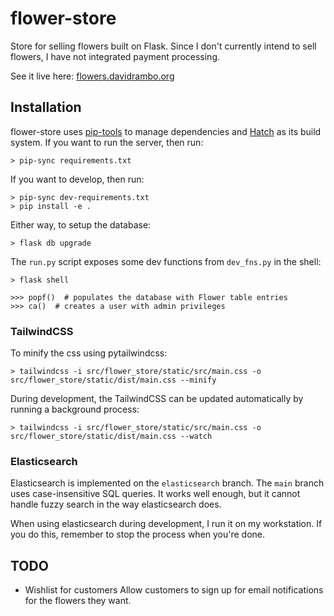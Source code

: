 # flower-store

Store for selling flowers built on Flask.
Since I don't currently intend to sell flowers, I have not integrated payment processing.

See it live here: [flowers.davidrambo.org](https://flowers.davidrambo.org)

## Installation

flower-store uses [pip-tools](pypi.org/project/pip-tools) to manage dependencies and [Hatch](hatch.pypa.io) as its build system.
If you want to run the server, then run:

```
> pip-sync requirements.txt
```

If you want to develop, then run:

```
> pip-sync dev-requirements.txt
> pip install -e .
```

Either way, to setup the database:

```
> flask db upgrade
```

The `run.py` script exposes some dev functions from `dev_fns.py` in the shell:

```
> flask shell

>>> popf()  # populates the database with Flower table entries
>>> ca()  # creates a user with admin privileges
```

### TailwindCSS

To minify the css using pytailwindcss:

```
> tailwindcss -i src/flower_store/static/src/main.css -o src/flower_store/static/dist/main.css --minify
```

During development, the TailwindCSS can be updated automatically by running a background process:

```
> tailwindcss -i src/flower_store/static/src/main.css -o src/flower_store/static/dist/main.css --watch
```

### Elasticsearch

Elasticsearch is implemented on the `elasticsearch` branch.
The `main` branch uses case-insensitive SQL queries.
It works well enough, but it cannot handle fuzzy search in the way elasticsearch does.

When using elasticsearch during development, I run it on my workstation.
If you do this, remember to stop the process when you're done.

## TODO

- Wishlist for customers
  Allow customers to sign up for email notifications for the flowers they want.
